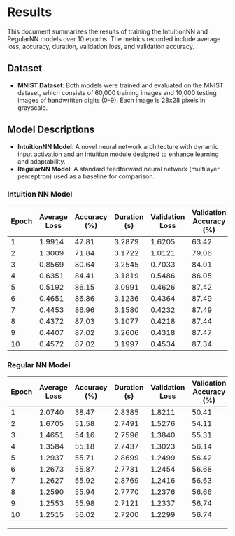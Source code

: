 # Results

This document summarizes the results of training the IntuitionNN and RegularNN models over 10 epochs. The metrics recorded include average loss, accuracy, duration, validation loss, and validation accuracy.

## Dataset

- **MNIST Dataset**: Both models were trained and evaluated on the MNIST dataset, which consists of 60,000 training images and 10,000 testing images of handwritten digits (0-9). Each image is 28x28 pixels in grayscale.

## Model Descriptions

- **IntuitionNN Model**: A novel neural network architecture with dynamic input activation and an intuition module designed to enhance learning and adaptability.
- **RegularNN Model**: A standard feedforward neural network (multilayer perceptron) used as a baseline for comparison.

### Intuition NN Model

| Epoch | Average Loss | Accuracy (%) | Duration (s) | Validation Loss | Validation Accuracy (%) |
| ----- | ------------ | ------------ | ------------ | --------------- | ----------------------- |
| 1     | 1.9914       | 47.81        | 3.2879       | 1.6205          | 63.42                   |
| 2     | 1.3009       | 71.84        | 3.1722       | 1.0121          | 79.06                   |
| 3     | 0.8569       | 80.64        | 3.2545       | 0.7033          | 84.01                   |
| 4     | 0.6351       | 84.41        | 3.1819       | 0.5486          | 86.05                   |
| 5     | 0.5192       | 86.15        | 3.0991       | 0.4626          | 87.42                   |
| 6     | 0.4651       | 86.86        | 3.1236       | 0.4364          | 87.49                   |
| 7     | 0.4453       | 86.96        | 3.1580       | 0.4232          | 87.49                   |
| 8     | 0.4372       | 87.03        | 3.1077       | 0.4218          | 87.44                   |
| 9     | 0.4407       | 87.02        | 3.2606       | 0.4318          | 87.47                   |
| 10    | 0.4572       | 87.02        | 3.1997       | 0.4534          | 87.34                   |

### Regular NN Model

| Epoch | Average Loss | Accuracy (%) | Duration (s) | Validation Loss | Validation Accuracy (%) |
| ----- | ------------ | ------------ | ------------ | --------------- | ----------------------- |
| 1     | 2.0740       | 38.47        | 2.8385       | 1.8211          | 50.41                   |
| 2     | 1.6705       | 51.58        | 2.7491       | 1.5276          | 54.11                   |
| 3     | 1.4651       | 54.16        | 2.7596       | 1.3840          | 55.31                   |
| 4     | 1.3584       | 55.18        | 2.7437       | 1.3023          | 56.14                   |
| 5     | 1.2937       | 55.71        | 2.8699       | 1.2499          | 56.42                   |
| 6     | 1.2673       | 55.87        | 2.7731       | 1.2454          | 56.68                   |
| 7     | 1.2627       | 55.92        | 2.8769       | 1.2416          | 56.63                   |
| 8     | 1.2590       | 55.94        | 2.7770       | 1.2376          | 56.66                   |
| 9     | 1.2553       | 55.98        | 2.7121       | 1.2337          | 56.74                   |
| 10    | 1.2515       | 56.02        | 2.7200       | 1.2299          | 56.74                   |

---
